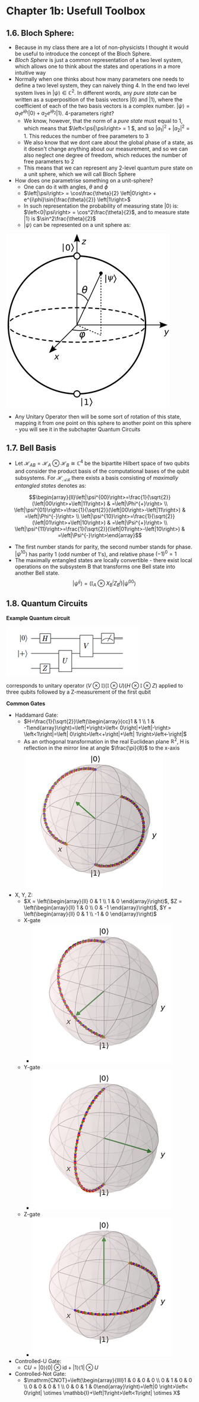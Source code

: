 # Chapter 1b: Usefull Toolbox


## 1.6. Bloch Sphere:
- Because in my class there are a lot of non-physicists I thought it would be useful to introduce the concept of the Bloch Sphere. 
- _Bloch Sphere_ is just a common representation of a two level system, which allows one to think about the states and operations in a more intuitive way
- Normally when one thinks about how many parameters one needs to define a two level system, they can naively thing 4. In the end two level system lives in $\left|\psi\right> \in \mathbb{C}^2$. In different words, any _pure state_ can be written as a superposition of the basis vectors $\left|0\right>$ and $\left|1\right>$, where the coefficient of each of the two basis vectors is a complex number. $\left|\psi\right> = a_1e^{i\theta_1} \left|0\right> +  a_2e^{i\theta_2} \left|1\right>$. 4-parameters right?
    - We know, however, that the norm of a _pure state_ must equal to 1, which means that $\left<\psi|\psi\right> = 1 $, and so $\left|a_1\right|^2 + \left|a_2\right|^2=1$. This reduces the number of free parameters to 3
    - We also know that we dont care about the global phase of a state, as it doesn't change anything about our measurement, and so we can also neglect one degree of freedom, which reduces the number of free parameters to 2
    - This means that we can represent any 2-level quantum pure state on a unit sphere, which we will call Bloch Sphere
- How does one parametrise something on a unit-sphere?
    - One can do it with angles, $\theta \text{ and } \phi$
    - $\left|\psi\right> = \cos\frac{\theta}{2} \left|0\right> +  e^{i\phi}\sin{\frac{\theta}{2}} \left|1\right>$
    - In such representation the probability of measuring state $\left|0\right>$ is: $\left<0|\psi\right> = \cos^2\frac{\theta}{2}$, and to measure state $\left|1\right>$ is $\sin^2\frac{\theta}{2}$
    - $\left|\psi\right>$ can be represented on a unit sphere as:

![image info](ch1/bloch_sphere.png) 
- Any Unitary Operator then will be some sort of rotation of this state, mapping it from one point on this sphere to another point on this sphere - you will see it in the subchapter Quantum Circuits

## 1.7. Bell Basis
- Let $\mathcal{H}_{A B}=\mathcal{H}_A \otimes \mathcal{H}_B \cong \mathbb{C}^4$ be the bipartite Hilbert space of two qubits and consider the product basis of the computational bases of the qubit subsystems. For $\mathcal{H_{AB}}$ there exists a basis consisting of _maximally entangled states_ denotes as:


$$\begin{array}{ll}\left|\psi^{00}\right>=\frac{1}{\sqrt{2}}(\left|00\right>+\left|11\right>) & =\left|\Phi^{+}\right> \\ \left|\psi^{01}\right>=\frac{1}{\sqrt{2}}(\left|00\right>-\left|11\right>) & =\left|\Phi^{-}\right> \\ \left|\psi^{10}\right>=\frac{1}{\sqrt{2}}(\left|01\right>+\left|10\right>) & =\left|\Psi^{+}\right> \\ \left|\psi^{11}\right>=\frac{1}{\sqrt{2}}(\left|01\right>-\left|10\right>) & =\left|\Psi^{-}\right>\end{array}$$

- The first number stands for parity, the second number stands for phase. $\left|\psi^{10}\right>$ has parity 1 (odd number of 1's), and relative phase $(-1)^0=1$
- The maximally entangled states are locally convertible - there exist local operations on the subsystem B that transforms one Bell state into another Bell state.
$$\left|\psi^{i j}\right>=\left(\mathbb{I}_A \otimes X_B^i Z_B^j\right)\left|\psi^{00}\right>$$

## 1.8. Quantum Circuits
**Example Quantum circuit**

![image info](ch1/quantum_circuit_ch1.png) 

corresponds to unitary operator $\left(V \otimes \mathbb{I}\right)\left(\mathbb{I}\otimes U\right)\left(H\otimes\mathbb{I}\otimes Z\right)$ applied to three qubits followed by a Z-measurement of the first qubit

**Common Gates**

- Haddamard Gate:
    - $H=\frac{1}{\sqrt{2}}\left(\begin{array}{cc}1 & 1 \\ 1 & -1\end{array}\right)=\left|+\right>\left< 0\right|+\left|-\right> \left<1\right|=\left| 0\right>\left<+\right|+\left| 1\right>\left<-\right|$
    - As an orthogonal transformation in the real Euclidean plane $\mathbb{R}^2$, H is reflection in the mirror line at angle $\frac{\pi}{8}$ to the x-axis
    ![image info](ch1/h_gate.png) 
- X, Y, Z:
    - $X = \left(\begin{array}{ll} 0 & 1 \\ 1 & 0 \end{array}\right)$, $Z = \left(\begin{array}{ll} 1 & 0 \\ 0 & -1 \end{array}\right)$, $Y = \left(\begin{array}{ll} 0 & 1 \\ -1 & 0 \end{array}\right)$
    - X-gate
        - ![image info](ch1/x_gate.png) 
    - Y-gate
        - ![image info](ch1/y_gate.png) 
    - Z-gate
        - ![image info](ch1/z_gate.png) 
- Controlled-U Gate:
    - $\mathrm{C} U=\left|0\right>\left<0\right|\otimes \mathrm{id}+\left| 1\right>\left<1\right| \otimes U$
- Controlled-Not Gate:
    - $\mathrm{CNOT}=\left(\begin{array}{llll}1 & 0 & 0 & 0 \\ 0 & 1 & 0 & 0 \\ 0 & 0 & 0 & 1 \\ 0 & 0 & 1 & 0\end{array}\right)=\left|0 \right>\left< 0\right| \otimes \mathbb{I}+\left|1\right>\left<1\right| \otimes X$



